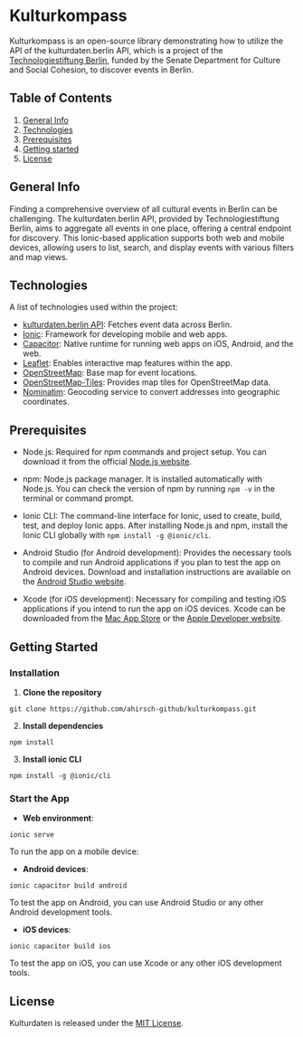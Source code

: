 # Kulturkompass

Kulturkompass is an open-source library demonstrating how to utilize the API of the kulturdaten.berlin API, which is a project of the [Technologiestiftung Berlin](https://www.technologiestiftung-berlin.de), funded by the Senate Department for Culture and Social Cohesion, to discover events in Berlin.

## Table of Contents
1. [General Info](#general-info)
2. [Technologies](#technologies)
3. [Prerequisites](#Prerequisites)
4. [Getting started](#getting-started)
5. [License](#license)

## General Info
Finding a comprehensive overview of all cultural events in Berlin can be challenging. The kulturdaten.berlin API, provided by Technologiestiftung Berlin, aims to aggregate all events in one place, offering a central endpoint for discovery. This Ionic-based application supports both web and mobile devices, allowing users to list, search, and display events with various filters and map views.

## Technologies
A list of technologies used within the project:

- [kulturdaten.berlin API](https://www.kulturdaten.berlin/): Fetches event data across Berlin.
- [Ionic](https://ionicframework.com/): Framework for developing mobile and web apps.
- [Capacitor](https://capacitorjs.com/): Native runtime for running web apps on iOS, Android, and the web.
- [Leaflet](https://leafletjs.com/): Enables interactive map features within the app.
- [OpenStreetMap](https://www.openstreetmap.org): Base map for event locations.
- [OpenStreetMap-Tiles](https://stadiamaps.com/products/map-tiles/): Provides map tiles for OpenStreetMap data.
- [Nominatim](https://nominatim.openstreetmap.org): Geocoding service to convert addresses into geographic coordinates.

## Prerequisites
- Node.js: Required for npm commands and project setup. You can download it from the official [Node.js website](https://nodejs.org/).

- npm: Node.js package manager. It is installed automatically with Node.js. You can check the version of npm by running `npm -v` in the terminal or command prompt.

- Ionic CLI: The command-line interface for Ionic, used to create, build, test, and deploy Ionic apps. After installing Node.js and npm, install the Ionic CLI globally with `npm install -g @ionic/cli`.

- Android Studio (for Android development): Provides the necessary tools to compile and run Android applications if you plan to test the app on Android devices. Download and installation instructions are available on the [Android Studio website](https://developer.android.com/studio).

- Xcode (for iOS development): Necessary for compiling and testing iOS applications if you intend to run the app on iOS devices. Xcode can be downloaded from the [Mac App Store](https://apps.apple.com/de/app/xcode/id497799835?mt=12) or the [Apple Developer website](https://developer.apple.com/xcode/).

## Getting Started
### Installation
1. **Clone the repository**
```
git clone https://github.com/ahirsch-github/kulturkompass.git
```
2. **Install dependencies**

```
npm install
```
3. **Install ionic CLI**
```
npm install -g @ionic/cli
```
### Start the App
* **Web environment**:
``` 
ionic serve
```

To run the app on a mobile device:
* **Android devices**:
```
ionic capacitor build android
```
To test the app on Android, you can use Android Studio or any other Android development tools.

* **iOS devices**:
```
ionic capacitor build ios
```
To test the app on iOS, you can use Xcode or any other iOS development tools.

## License
Kulturdaten is released under the [MIT License](/LICENSE).
